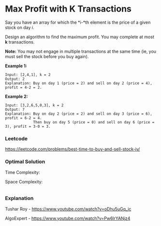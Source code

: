 # Max Profit with K Transactions

Say you have an array for which the *i-*th element is the price of a given stock on day *i*.

Design an algorithm to find the maximum profit. You may complete at most **k** transactions.

**Note:**
You may not engage in multiple transactions at the same time (ie, you must sell the stock before you buy again).

**Example 1:**

```
Input: [2,4,1], k = 2
Output: 2
Explanation: Buy on day 1 (price = 2) and sell on day 2 (price = 4), profit = 4-2 = 2.
```

**Example 2:**

```
Input: [3,2,6,5,0,3], k = 2
Output: 7
Explanation: Buy on day 2 (price = 2) and sell on day 3 (price = 6), profit = 6-2 = 4.
             Then buy on day 5 (price = 0) and sell on day 6 (price = 3), profit = 3-0 = 3.
```



### Leetcode

https://leetcode.com/problems/best-time-to-buy-and-sell-stock-iv/



### Optimal Solution

Time Complexity:

Space Complexity:

```js

```



### Explanation

Tushar Roy - https://www.youtube.com/watch?v=oDhu5uGq_ic

AlgoExpert - https://www.youtube.com/watch?v=Pw6lrYANjz4